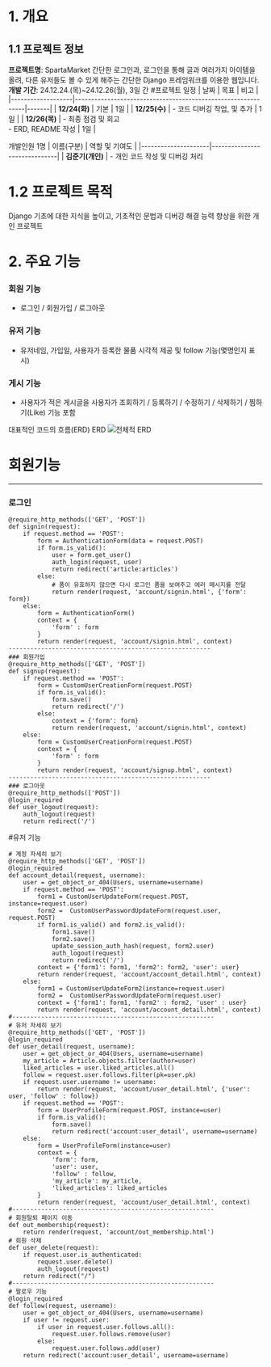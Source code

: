 # 1. 개요
## 1.1 프로젝트 정보
**프로젝트명**: SpartaMarket
간단한 로그인과, 로그인을 통해 글과 여러가지 아이템을 올려, 다른 유저들도 볼 수 있게 해주는 간단한 Django 프레임워크를 이용한 웹입니다.
**개발 기간**: 24.12.24.(목)~24.12.26(월), 3일 간
#프로젝트 일정
| 날짜              | 목표                                                           | 비고  |
|-------------------|--------------------------------------------------------------|-------|
| **12/24(화)**     | 기본  | 1일   |
| **12/25(수)** | - 코드 디버깅 작업, 및 추가                                      | 1일   |
| **12/26(목)**       | - 최종 점검 및 회고<br>- ERD, README 작성                          | 1일   |

개발인원 1명
| 이름(구분)          | 역할 및 기여도                                                                                              |
|---------------------|------------------------------|
| **김준기(개인)**     | - 개인 코드 작성 및 디버깅 처리

# 1.2 프로젝트 목적
Django 기초에 대한 지식을 높이고, 기초적인 문법과 디버깅 해결 능력 향상을 위한 개인 프로젝트

# 2. 주요 기능
### 회원 기능
 - 로그인 / 회원가입 / 로그아웃
### 유저 기능
 - 유저네임, 가입일, 사용자가 등록한 물품 시각적 제공 및 follow 기능(몇명인지 표시)
### 게시 기능
 - 사용자가 적은 게시글을 사용자가 조회하기 / 등록하기 / 수정하기 / 삭제하기 / 찜하기(Like) 기능 포함

대표적인 코드의 흐름(ERD)
ERD
![전체적 ERD](https://github.com/user-attachments/assets/6ea4c78e-e5e3-47a7-b950-6416c5076694)

# 회원기능
--------------------------------------------------------
### 로그인
```
@require_http_methods(['GET', 'POST'])
def signin(request):
    if request.method == 'POST':
        form = AuthenticationForm(data = request.POST)
        if form.is_valid():
            user = form.get_user()
            auth_login(request, user)
            return redirect('article:articles')
        else:
            # 폼이 유효하지 않으면 다시 로그인 폼을 보여주고 에러 메시지를 전달
            return render(request, 'account/signin.html', {'form': form})
    else:
        form = AuthenticationForm()
        context = {
            'form' : form
        }
        return render(request, 'account/signin.html', context)
--------------------------------------------------------
### 회원가입
@require_http_methods(['GET', 'POST'])
def signup(request):
    if request.method == 'POST':
        form = CustomUserCreationForm(request.POST)
        if form.is_valid():
            form.save()
            return redirect('/')
        else:
            context = {'form': form}
            return render(request, 'account/signin.html', context)
    else:
        form = CustomUserCreationForm(request.POST)
        context = {
            'form' : form
        }
        return render(request, 'account/signup.html', context)
--------------------------------------------------------
### 로그아웃
@require_http_methods(['POST'])
@login_required
def user_logout(request):
    auth_logout(request)
    return redirect('/')
```

#유저 기능
```
# 계정 자세히 보기
@require_http_methods(['GET', 'POST'])
@login_required
def account_detail(request, username):
    user = get_object_or_404(Users, username=username)
    if request.method == 'POST':
        form1 = CustomUserUpdateForm(request.POST, instance=request.user) 
        form2 =  CustomUserPasswordUpdateForm(request.user, request.POST)
        if form1.is_valid() and form2.is_valid():
            form1.save()
            form2.save()
            update_session_auth_hash(request, form2.user)
            auth_logout(request)
            return redirect('/')
        context = {'form1': form1, 'form2': form2, 'user': user}
        return render(request, 'account/account_detail.html', context)
    else:
        form1 = CustomUserUpdateForm2(instance=request.user)
        form2 =  CustomUserPasswordUpdateForm(request.user)
        context = {'form1': form1, 'form2' : form2, 'user' : user}
        return render(request, 'account/account_detail.html', context)
#--------------------------------------------------------
# 유저 자세히 보기
@require_http_methods(['GET', 'POST'])
@login_required
def user_detail(request, username):
    user = get_object_or_404(Users, username=username)
    my_article = Article.objects.filter(author=user)
    liked_articles = user.liked_articles.all()
    follow = request.user.follows.filter(pk=user.pk)
    if request.user.username != username:
        return render(request, 'account/user_detail.html', {'user': user, 'follow' : follow})
    if request.method == 'POST':
        form = UserProfileForm(request.POST, instance=user)
        if form.is_valid():
            form.save()
            return redirect('account:user_detail', username=username)
    else:
        form = UserProfileForm(instance=user)
        context = {
            'form': form,
            'user': user,
            'follow' : follow,
            'my_article': my_article,
            'liked_articles': liked_articles
        }
        return render(request, 'account/user_detail.html', context)
#--------------------------------------------------------
# 회원탈퇴 페이지 이동
def out_membership(request):
    return render(request, 'account/out_membership.html')
# 회원 삭제
def user_delete(request):
    if request.user.is_authenticated:
        request.user.delete()
        auth_logout(request)
    return redirect("/")
#--------------------------------------------------------
# 팔로우 기능
@login_required
def follow(request, username):
    user = get_object_or_404(Users, username=username)
    if user != request.user:
        if user in request.user.follows.all():
            request.user.follows.remove(user)
        else:
            request.user.follows.add(user)
    return redirect('account:user_detail', username=username)
```
